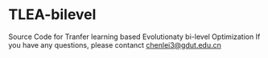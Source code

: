 # TLEA-bilevel
Source Code for Tranfer learning based Evolutionaty bi-level Optimization
If you have any questions, please contanct chenlei3@gdut.edu.cn
